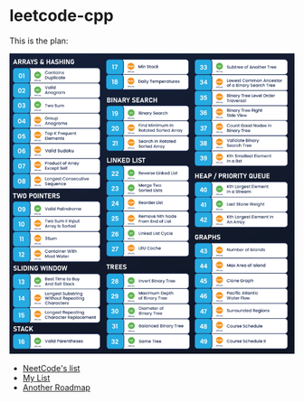 # leetcode-cpp

This is the plan:

![Project Plan](assets/image.png)

- [NeetCode's list](https://docs.google.com/spreadsheets/u/0/d/1A2PaQKcdwO_lwxz9bAnxXnIQayCouZP6d-ENrBz_NXc/htmlview)
- [My List](https://docs.google.com/spreadsheets/d/14dZ0WArVccGCKqX-Wm6_oUX1W7ne3ejNBRN2CbCbkD0/edit?usp=sharing)
- [Another Roadmap](https://instabyte.io/p/dsa-master)
